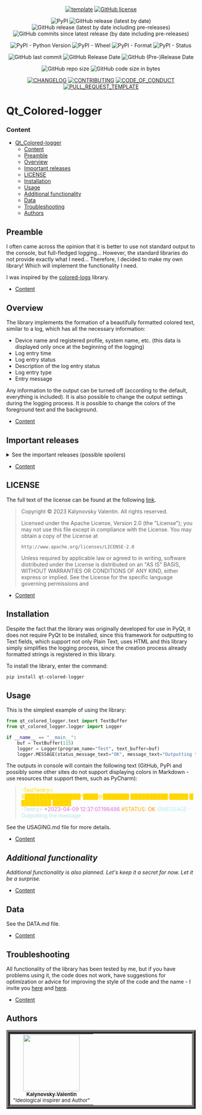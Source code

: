 <div align="center">

[![template](https://img.shields.io/badge/Repository-template-darkred)](https://github.com/Nakama3942/template_rep)
[![GitHub license](https://img.shields.io/github/license/Nakama3942/qt_colored_logger?color=gold&style=flat-square)](https://github.com/Nakama3942/qt_colored_logger/blob/master/LICENSE)

![PyPI](https://img.shields.io/pypi/v/qt-colored-logger?color=yellow&logo=pypi&logoColor=white&style=flat-square)
![GitHub release (latest by date)](https://img.shields.io/github/v/release/Nakama3942/qt_colored_logger?label=latest%20release&logo=github&style=flat-square)
![GitHub release (latest by date including pre-releases)](https://img.shields.io/github/v/release/Nakama3942/qt_colored_logger?color=orange&include_prereleases&label=latest%20pre-release&logo=github&style=flat-square)
![GitHub commits since latest release (by date including pre-releases)](https://img.shields.io/github/commits-since/Nakama3942/qt_colored_logger/v0.3.0?include_prereleases&style=flat-square)

![PyPI - Python Version](https://img.shields.io/pypi/pyversions/qt_colored_logger?style=flat-square)
![PyPI - Wheel](https://img.shields.io/pypi/wheel/qt_colored_logger?style=flat-square)
![PyPI - Format](https://img.shields.io/pypi/format/qt_colored_logger?label=PyPI%20format&style=flat-square)
![PyPI - Status](https://img.shields.io/pypi/status/qt_colored_logger?label=PyPI%20status&style=flat-square)

![GitHub last commit](https://img.shields.io/github/last-commit/Nakama3942/qt_colored_logger?style=flat-square)
![GitHub Release Date](https://img.shields.io/github/release-date/Nakama3942/qt_colored_logger?style=flat-square)
![GitHub (Pre-)Release Date](https://img.shields.io/github/release-date-pre/Nakama3942/qt_colored_logger?label=%28pre-%29release%20date&style=flat-square)

![GitHub repo size](https://img.shields.io/github/repo-size/Nakama3942/qt_colored_logger?color=darkgreen&style=flat-square)
![GitHub code size in bytes](https://img.shields.io/github/languages/code-size/Nakama3942/qt_colored_logger?color=darkgreen&style=flat-square)

[![CHANGELOG](https://img.shields.io/badge/here-CHANGELOG-yellow)](https://github.com/Nakama3942/qt_colored_logger/blob/master/CHANGELOG.md)
[![CONTRIBUTING](https://img.shields.io/badge/here-CONTRIBUTING-indigo)](https://github.com/Nakama3942/qt_colored_logger/blob/master/CONTRIBUTING.md)
[![CODE_OF_CONDUCT](https://img.shields.io/badge/here-CODE_OF_CONDUCT-darkgreen)](https://github.com/Nakama3942/qt_colored_logger/blob/master/CODE_OF_CONDUCT.md)
[![PULL_REQUEST_TEMPLATE](https://img.shields.io/badge/here-PULL_REQUEST_TEMPLATE-orange)](https://github.com/Nakama3942/qt_colored_logger/blob/master/.github/PULL_REQUEST_TEMPLATE.md)

</div>

# Qt_Сolored-logger
### Content
- [Qt_Сolored-logger](#qtсolored-logger)
	- [Content](#content)
	- [Preamble](#preamble)
	- [Overview](#overview)
    - [Important releases](#important-releases)
	- [LICENSE](#license)
	- [Installation](#installation)
	- [Usage](#usage)
	- [Additional functionality](#additional-functionality)
	- [Data](#data)
	- [Troubleshooting](#troubleshooting)
	- [Authors](#authors)

## Preamble
I often came across the opinion that it is better to use not standard output to the console, but full-fledged logging... However, the standard libraries do not provide exactly what I need... Therefore, I decided to make my own library! Which will implement the functionality I need.

I was inspired by the [colored-logs](https://pypi.org/project/colored-logs/) library.

- [Content](#content)

## Overview
The library implements the formation of a beautifully formatted colored text, similar to a log, which has all the necessary information:
- Device name and registered profile, system name, etc. (this data is displayed only once at the beginning of the logging)
- Log entry time
- Log entry status
- Description of the log entry status
- Log entry type
- Entry message

Any information to the output can be turned off (according to the default, everything is included). It is also possible to change the output settings during the logging process. It is possible to change the colors of the foreground text and the background.

- [Content](#content)

## Important releases
<details><summary>See the important releases (possible spoilers)</summary>

- [x] v0.1.0 - First official release
- [x] v0.2.0 - Structural update (the structure of the project has been changed)
- [x] v0.3.0 - Background update (added background for log entries)
- [x] v0.4.0 - Buffer update (added text buffer)
- [ ] v0.5.0 - Unifying update (console and HTML are combined into one class)
- [ ] v0.6.0 - Symbols update (added hint symbols near log entries types)
- [ ] v0.7.0 - Progress update (added start of some log entries in threads (process))
- [ ] v0.8.0 - Animation update (added animations in processes)
- [ ] v0.9.0 - Search update (added search by log entry types)
- [ ] v1.0.0 - Completion of logger development (logger development completed)
- [ ] v1.1.0 - Font update (added a class that formats text outside the logger)

</details>

- [Content](#content)

## LICENSE
The full text of the license can be found at the following [link](https://github.com/Nakama3942/qt_colored_logger/blob/master/LICENSE).

> Copyright © 2023 Kalynovsky Valentin. All rights reserved.
>
> Licensed under the Apache License, Version 2.0 (the "License");
> you may not use this file except in compliance with the License.
> You may obtain a copy of the License at
>
>     http://www.apache.org/licenses/LICENSE-2.0
>
> Unless required by applicable law or agreed to in writing, software
> distributed under the License is distributed on an "AS IS" BASIS,
> WITHOUT WARRANTIES OR CONDITIONS OF ANY KIND, either express or implied.
> See the License for the specific language governing permissions and

- [Content](#content)

## Installation
Despite the fact that the library was originally developed for use in PyQt, it does not require PyQt to be installed, since this framework for outputting to Text fields, which support not only Plain Text, uses HTML and this library simply simplifies the logging process, since the creation process already formatted strings is registered in this library.

To install the library, enter the command:
```sh
pip install qt-colored-logger
```

## Usage
This is the simplest example of using the library:
```python
from qt_colored_logger.text import TextBuffer
from qt_colored_logger.logger import Logger

if __name__ == "__main__":
	buf = TextBuffer(115)
	logger = Logger(program_name="Test", text_buffer=buf)
	logger.MESSAGE(status_message_text="OK", message_text="Outputting the message")
```

The outputs in console will contain the following text (GitHub, PyPi and possibly some other sites do not support displaying colors in Markdown - use resources that support them, such as PyCharm):
> <span style='background-color: #;'><span style='color: #ffd700;'>-Test?entry> $███████████████^████@███████:██████████:█████:█████████:█████</span></span><br>
> <span style='background-color: #;'><span style='color: #b0e0e6;'>-?entry> </span><span style='color: #da70d6;'>*2023-04-09 12:37:07.198496 </span><span style='color: #ffa500;'>#STATUS: </span><span style='color: #ff8c00;'>OK </span><span style='color: #afeeee;'>@MESSAGE - </span><span style='color: #b0e0e6;'>Outputting the message</span></span><br>

See the USAGING.md file for more details.

- [Content](#content)

## *Additional functionality*
*Additional functionality is also planned. Let's keep it a secret for now. Let it be a surprise.*

- [Content](#content)

## Data
See the DATA.md file.

- [Content](#content)

## Troubleshooting
All functionality of the library has been tested by me, but if you have problems using it, the code does not work, have suggestions for optimization or advice for improving the style of the code and the name - I invite you [here](https://github.com/Nakama3942/qt_colored_logger/blob/master/CONTRIBUTING.md) and [here](https://github.com/Nakama3942/qt_colored_logger/blob/master/CODE_OF_CONDUCT.md).

- [Content](#content)

## Authors
<table align="center" style="border-width: 10; border-style: ridge">
	<tr>
		<td align="center"><a href="https://github.com/Nakama3942"><img src="https://avatars.githubusercontent.com/u/73797846?s=400&u=a9b7688ac521d739825d7003a5bd599aab74cb76&v=4" width="150px;" alt=""/><br /><sub><b>Kalynovsky Valentin</b></sub></a><sub><br />"Ideological inspirer and Author"</sub></td>
		<!--<td></td>-->
	</tr>
<!--
	<tr>
		<td></td>
		<td></td>
	</tr>
-->
</table>
